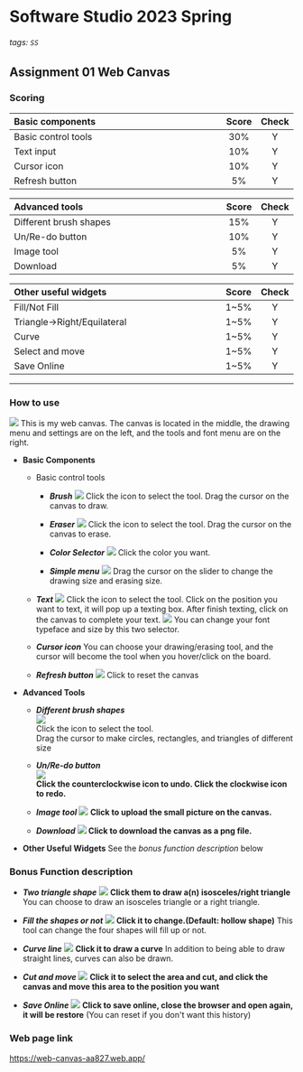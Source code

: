 # Software Studio 2023 Spring
###### tags: `SS`
## Assignment 01 Web Canvas


### Scoring

| **Basic components**                             | **Score** | **Check** |
| :----------------------------------------------- | :-------: | :-------: |
| Basic control tools                              | 30%       | Y         |
| Text input                                       | 10%       | Y         |
| Cursor icon                                      | 10%       | Y         |
| Refresh button                                   | 5%       | Y         |

| **Advanced tools**                               | **Score** | **Check** |
| :----------------------------------------------- | :-------: | :-------: |
| Different brush shapes                           | 15%       | Y         |
| Un/Re-do button                                  | 10%       |Y   |
| Image tool                                       | 5%        |Y       |
| Download                                         | 5%        | Y         |

| **Other useful widgets**                         | **Score** | **Check** |
| :----------------------------------------------- | :-------: | :-------: |
| Fill/Not Fill                                 | 1~5%     |  Y|
| Triangle->Right/Equilateral |1~5%| Y|
| Curve|1~5%| Y|
| Select and move|1~5%| Y|
| Save Online|1~5%| Y|

---

### How to use 
![](https://i.imgur.com/XntDHiv.png)
This is my web canvas. 
The canvas is located in the middle, the drawing menu and settings are on the left, and the tools and font menu are on the right.

* **Basic Components**
    * Basic control tools
        * ***Brush***
        ![](https://i.imgur.com/HTz721J.png)
        Click the icon to select the tool.
        Drag the cursor on the canvas to draw.
        
        * ***Eraser***
        ![](https://i.imgur.com/oEjAyG4.png)
        Click the icon to select the tool.
        Drag the cursor on the canvas to erase.
        * ***Color Selector***
        ![](https://i.imgur.com/hkM727U.png)
        Click the color you want.
        * ***Simple menu***
        ![](https://i.imgur.com/jaqp3tZ.png)
        Drag the cursor on the slider to change the drawing size and erasing size.
    * ***Text***
    ![](https://i.imgur.com/SFrhQCd.png)
    Click the icon to select the tool.
    Click on the position you want to text, it will pop up a texting box.
    After finish texting, click on the canvas to complete your text.
    ![](https://i.imgur.com/cf1HJGK.png)
    You can change your font typeface and size by this two selector.
    
    * ***Cursor icon***
    You can choose your drawing/erasing tool, and the cursor will become the tool when you hover/click on the board.
   * ***Refresh button***
    ![](https://i.imgur.com/bg80sAb.png)
    Click to reset the canvas

* **Advanced Tools**
    * ***Different brush shapes***   
    ![](https://i.imgur.com/ZIhcYew.png)   
    Click the icon to select the tool.   
    Drag the cursor to make circles, rectangles, and triangles of different size
    
    * ***Un/Re-do button***   
    ![](https://i.imgur.com/1IHCd5c.png)   
    **Click the counterclockwise icon to undo.
    Click the clockwise icon to redo.**
    * ***Image tool***
    ![](https://i.imgur.com/XBmkmbW.png)
    **Click to upload the small  picture on the canvas.**
    * ***Download***
    **![](https://i.imgur.com/J8FINPo.png)
    Click to download the canvas as a png file.**

* **Other Useful Widgets**
See the *bonus function description* below


### Bonus Function description
<!-- Decribe your bonus function and how to use it. -->
* ***Two triangle shape***
![](https://i.imgur.com/JmsIoIf.png)
**Click them to draw a(n) isosceles/right  triangle**
You can choose to draw an isosceles triangle or a right triangle.
* ***Fill the shapes or not***
![](https://i.imgur.com/qnXP7Do.png)
**Click it to change.(Default: hollow shape)**
This tool can change the four shapes will fill up or not.
* ***Curve line***
![](https://i.imgur.com/FVE3Obl.png)
**Click it to draw a curve**
In addition to being able to draw straight lines, curves can also be drawn.

* ***Cut and move***
![](https://i.imgur.com/NYWHTdn.png)
**Click it to select the area and cut, and click the canvas and move this area to the position you want**

* ***Save Online***
![](https://i.imgur.com/A0a2STQ.png)
**Click to save online, close the browser and open again, it will be restore**
(You can reset if you don't want this history)

### Web page link

https://web-canvas-aa827.web.app/


<style>
table th{
    width: 100%;
}
</style>
